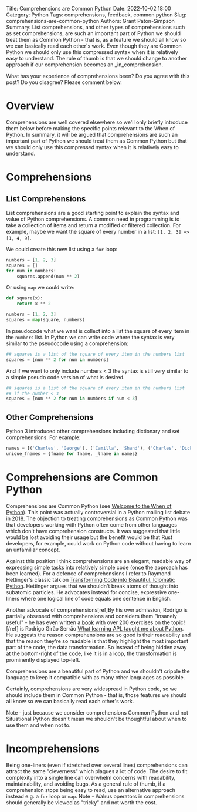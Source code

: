 Title: Comprehensions are Common Python
Date: 2022-10-02 18:00
Category: Python
Tags: comprehensions, feedback, common python
Slug: comprehensions-are-common-python
Authors: Grant Paton-Simpson
Summary: List comprehensions, and other types of comprehensions such as set comprehensions, are such an important part of Python we should treat them as Common Python - that is, as a feature we should all know so we can basically read each other's work. Even though they are Common Python we should only use this compressed syntax when it is relatively easy to understand. The rule of thumb is that we should change to another approach if our comprehension becomes an _in_comprehension.

What has your experience of comprehensions been? Do you agree with this post? Do you disagree? Please comment below.

Overview
========

Comprehensions are well covered elsewhere so we'll only briefly introduce them below before making the specific points relevant to the When of Python. In summary, it will be argued that comprehensions are such an important part of Python we should treat them as Common Python but that we should only use this compressed syntax when it is relatively easy to understand.

Comprehensions
==============

List Comprehensions
-------------------

List comprehensions are a good starting point to explain the syntax and value of Python comprehensions. A common need in programming is to take a collection of items and return a modified or filtered collection. For example, maybe we want the square of every number in a list: `[1, 2, 3] => [1, 4, 9]`.

We could create this new list using a `for` loop:

```python
numbers = [1, 2, 3]
squares = []
for num in numbers:
    squares.append(num ** 2)
```

Or using `map` we could write:

```python
def square(x):
    return x ** 2

numbers = [1, 2, 3]
squares = map(square, numbers)
```

In pseudocode what we want is collect into a list the square of every item in the `numbers` list. In Python we can write code where the syntax is very similar to the pseudocode using a comprehension:

```python
## squares is a list of the square of every item in the numbers list
squares = [num ** 2 for num in numbers]
```

And if we want to only include numbers < 3 the syntax is still very similar to a simple pseudo code version of what is desired.

```python
## squares is a list of the square of every item in the numbers list
## if the number < 3
squares = [num ** 2 for num in numbers if num < 3]
```

Other Comprehensions
--------------------

Python 3 introduced other comprehensions including dictionary and set comprehensions. For example:

```python
names = [('Charles', 'George'), ('Camilla', 'Shand'), ('Charles', 'Dickens')]
unique_fnames = {fname for fname, _lname in names}
```

Comprehensions are Common Python
================================

Comprehensions are Common Python (see [Welcome to the When of Python](welcome-to-when-of-python.html)). This point was actually controversial in a Python mailing list debate in 2018. The objection to treating comprehensions as Common Python was that developers working with Python often come from other languages which don't have comprehension constructs. It was suggested that little would be lost avoiding their usage but the benefit would be that Rust developers, for example, could work on Python code without having to learn an unfamiliar concept.

Against this position I think comprehensions are an elegant, readable way of expressing simple tasks into relatively simple code (once the approach has been learned). For a defence of comprehensions I refer to Raymond Hettinger's classic talk on [Transforming Code into Beautiful, Idiomatic Python](https://youtu.be/OSGv2VnC0go?t=2755). Hettinger argues that we shouldn't break atoms of thought into subatomic particles. He advocates instead for concise, expressive one-liners where one logical line of code equals one sentence in English.

Another advocate of comprehensions[ref]By his own admission, Rodrigo is partially obsessed with comprehensions and considers them "insanely useful" - he has even written a [book](https://mathspp.com/comprehending-comprehensions) with over 200 exercises on the topic![/ref] is Rodrigo Girão Serrão [What learning APL taught me about Python](https://mathspp.com/blog/what-learning-apl-taught-me-about-python). He suggests the reason comprehensions are so good is their readability and that the reason they're so readable is that they highlight the most important part of the code, the data transformation. So instead of being hidden away at the bottom-right of the code, like it is in a loop, the transformation is prominently displayed top-left.

Comprehensions are a beautiful part of Python and we shouldn't cripple the language to keep it compatible with as many other languages as possible.

Certainly, comprehensions are very widespread in Python code, so we should include them in Common Python - that is, those features we should all know so we can basically read each other's work.

Note - just because we consider comprehensions Common Python and not Situational Python doesn't mean we shouldn't be thoughtful about when to use them and when not to.

Incomprehensions
================

Being one-liners (even if stretched over several lines) comprehensions can attract the same "cleverness" which plagues a lot of code. The desire to fit complexity into a single line can overwhelm concerns with readability, maintainability, and avoiding bugs. As a general rule of thumb, if a comprehension stops being easy to read, use an alternative approach instead e.g. a `for` loop or `map`. Note - Walrus operators in comprehensions should generally be viewed as "tricky" and not worth the cost.



